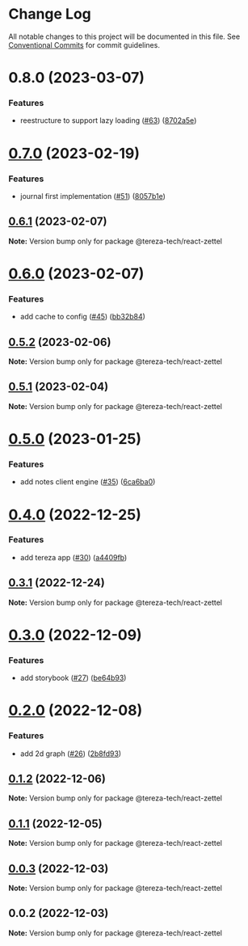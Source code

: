 # Change Log

All notable changes to this project will be documented in this file.
See [Conventional Commits](https://conventionalcommits.org) for commit guidelines.

# 0.8.0 (2023-03-07)

### Features

- reestructure to support lazy loading ([#63](https://github.com/terezatech/tereza-tech/issues/63)) ([8702a5e](https://github.com/terezatech/tereza-tech/commit/8702a5eaa7085b325c922be07ab867d14678ff5a))

# [0.7.0](https://github.com/terezatech/tereza-tech/compare/@tereza-tech/react-zettel@0.6.1...@tereza-tech/react-zettel@0.7.0) (2023-02-19)

### Features

- journal first implementation ([#51](https://github.com/terezatech/tereza-tech/issues/51)) ([8057b1e](https://github.com/terezatech/tereza-tech/commit/8057b1e42c022af10d526a6fe8016cfacbb6aff9))

## [0.6.1](https://github.com/terezatech/tereza-tech/compare/@tereza-tech/react-zettel@0.6.0...@tereza-tech/react-zettel@0.6.1) (2023-02-07)

**Note:** Version bump only for package @tereza-tech/react-zettel

# [0.6.0](https://github.com/terezatech/tereza-tech/compare/@tereza-tech/react-zettel@0.5.2...@tereza-tech/react-zettel@0.6.0) (2023-02-07)

### Features

- add cache to config ([#45](https://github.com/terezatech/tereza-tech/issues/45)) ([bb32b84](https://github.com/terezatech/tereza-tech/commit/bb32b846a20c9a01f6ac2136aea0a50afce04b20))

## [0.5.2](https://github.com/terezatech/tereza-tech/compare/@tereza-tech/react-zettel@0.5.1...@tereza-tech/react-zettel@0.5.2) (2023-02-06)

**Note:** Version bump only for package @tereza-tech/react-zettel

## [0.5.1](https://github.com/terezatech/tereza-tech/compare/@tereza-tech/react-zettel@0.5.0...@tereza-tech/react-zettel@0.5.1) (2023-02-04)

**Note:** Version bump only for package @tereza-tech/react-zettel

# [0.5.0](https://github.com/terezatech/tereza-tech/compare/@tereza-tech/react-zettel@0.4.0...@tereza-tech/react-zettel@0.5.0) (2023-01-25)

### Features

- add notes client engine ([#35](https://github.com/terezatech/tereza-tech/issues/35)) ([6ca6ba0](https://github.com/terezatech/tereza-tech/commit/6ca6ba0802d0a8e5bb4aac0e6ed17b48a43abcf7))

# [0.4.0](https://github.com/terezatech/tereza-tech/compare/@tereza-tech/react-zettel@0.3.1...@tereza-tech/react-zettel@0.4.0) (2022-12-25)

### Features

- add tereza app ([#30](https://github.com/terezatech/tereza-tech/issues/30)) ([a4409fb](https://github.com/terezatech/tereza-tech/commit/a4409fbc730459f8a88a59b8af26456c59c4bd71))

## [0.3.1](https://github.com/terezatech/tereza-tech/compare/@tereza-tech/react-zettel@0.3.0...@tereza-tech/react-zettel@0.3.1) (2022-12-24)

**Note:** Version bump only for package @tereza-tech/react-zettel

# [0.3.0](https://github.com/terezatech/tereza-tech/compare/@tereza-tech/react-zettel@0.2.0...@tereza-tech/react-zettel@0.3.0) (2022-12-09)

### Features

- add storybook ([#27](https://github.com/terezatech/tereza-tech/issues/27)) ([be64b93](https://github.com/terezatech/tereza-tech/commit/be64b93000f7a71666dc240e78a0df09c0760282))

# [0.2.0](https://github.com/terezatech/tereza-tech/compare/@tereza-tech/react-zettel@0.1.2...@tereza-tech/react-zettel@0.2.0) (2022-12-08)

### Features

- add 2d graph ([#26](https://github.com/terezatech/tereza-tech/issues/26)) ([2b8fd93](https://github.com/terezatech/tereza-tech/commit/2b8fd93399076ccb7d1c784ff0eea963268b293f))

## [0.1.2](https://github.com/terezatech/tereza-tech/compare/@tereza-tech/react-zettel@0.1.1...@tereza-tech/react-zettel@0.1.2) (2022-12-06)

**Note:** Version bump only for package @tereza-tech/react-zettel

## [0.1.1](https://github.com/terezatech/tereza-tech/compare/@tereza-tech/react-zettel@0.0.3...@tereza-tech/react-zettel@0.1.1) (2022-12-05)

**Note:** Version bump only for package @tereza-tech/react-zettel

## [0.0.3](https://github.com/terezatech/tereza-tech/compare/@tereza-tech/react-zettel@0.0.2...@tereza-tech/react-zettel@0.0.3) (2022-12-03)

**Note:** Version bump only for package @tereza-tech/react-zettel

## 0.0.2 (2022-12-03)

**Note:** Version bump only for package @tereza-tech/react-zettel
